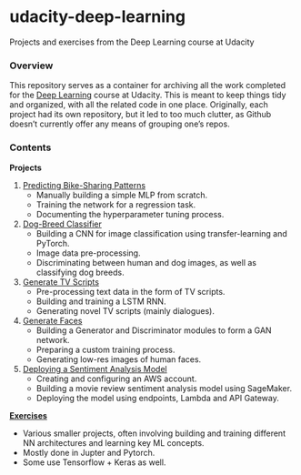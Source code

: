 # udacity-deep-learning
Projects and exercises from the Deep Learning course at Udacity

### Overview
This repository serves as a container for archiving all the work completed for the [Deep Learning](https://www.udacity.com/course/deep-learning-nanodegree--nd101) course at Udacity. This is meant to keep things tidy and organized, with all the related code in one place. Originally, each project had its own repository, but it led to too much clutter, as Github doesn’t currently offer any means of grouping one’s repos.

### Contents

__Projects__
1. [Predicting Bike-Sharing Patterns](/bike-sharing-regression)
   - Manually building a simple MLP from scratch. 
   - Training the network for a regression task. 
   - Documenting the hyperparameter tuning process.
2. [Dog-Breed Classifier](/dog-classifier) 
   - Building a CNN for image classification using transfer-learning and PyTorch.
   - Image data pre-processing.
   - Discriminating between human and dog images, as well as classifying dog breeds.
3. [Generate TV Scripts](/tv-script-generator)
   - Pre-processing text data in the form of TV scripts.
   - Building and training a LSTM RNN.
   - Generating novel TV scripts (mainly dialogues).
4. [Generate Faces](/face-generator)
   - Building a Generator and Discriminator modules to form a GAN network.
   - Preparing a custom training process.
   - Generating low-res images of human faces.
5. [Deploying a Sentiment Analysis Model](/sagemaker-sentiment-analyzer)
   - Creating and configuring an AWS account.
   - Building a movie review sentiment analysis model using SageMaker.
   - Deploying the model using endpoints, Lambda and API Gateway.

__[Exercises](/exercises)__
- Various smaller projects, often involving building and training different NN architectures and learning key ML concepts.
- Mostly done in Jupter and Pytorch.
- Some use Tensorflow + Keras as well.
